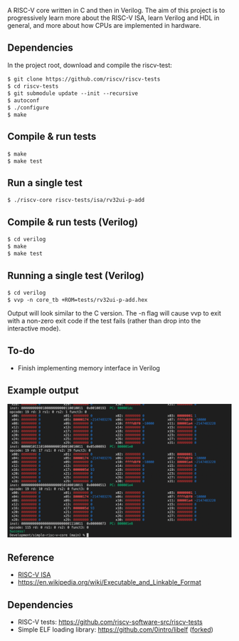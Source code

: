 A RISC-V core written in C and then in Verilog. The aim of this project is to progressively learn more about the RISC-V ISA, learn Verilog and HDL in general, and more about how CPUs are implemented in hardware.

Dependencies
------------

In the project root, download and compile the riscv-test:

    $ git clone https://github.com/riscv/riscv-tests
    $ cd riscv-tests
    $ git submodule update --init --recursive
    $ autoconf
    $ ./configure
    $ make

Compile & run tests
-------------------

    $ make
    $ make test

Run a single test
-----------------

    $ ./riscv-core riscv-tests/isa/rv32ui-p-add

Compile & run tests (Verilog)
----------------------------

    $ cd verilog
    $ make
    $ make test

Running a single test (Verilog)
------------------------------

    $ cd verilog
    $ vvp -n core_tb +ROM=tests/rv32ui-p-add.hex

Output will look similar to the C version. The -n flag will cause vvp to exit with a non-zero exit code if the test fails (rather than drop into the interactive mode).

To-do
-----

* Finish implementing memory interface in Verilog

Example output
--------------
<img src="docs/run-single.png" width="600" />


Reference
---------

* [RISC-V ISA](https://riscv.org/technical/specifications/)
* https://en.wikipedia.org/wiki/Executable_and_Linkable_Format

Dependencies
------------

* RISC-V tests: https://github.com/riscv-software-src/riscv-tests
* Simple ELF loading library: https://github.com/0intro/libelf ([forked](https://github.com/tomriley/libelf))
